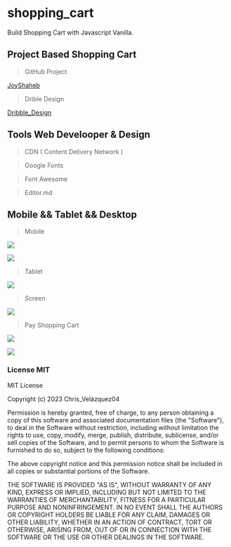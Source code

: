 # shopping_cart

Build Shopping Cart with Javascript Vanilla.

## Project Based Shopping Cart

> GitHub Project

[JoyShaheb](https://github.com/JoyShaheb/shopping-cart-js/tree/starter-files)

> Drible Design

[Dribble_Design](https://dribbble.com/shots/19614098-Shopcart-E-Commerce-Product-Page)

## Tools Web Develooper & Design

> CDN ( Content Delivery Network )

[](https://cdnjs.com/)

> Google Fonts

[](https://fonts.google.com/)

> Font Awesome

[](https://fontawesome.com/)

> Editor.md

[](https://pandao.github.io/editor.md/en.html)

## Mobile && Tablet && Desktop

> Mobile

![](/src/img/screenShoot/shoppingCartMobile.png)

![](/src/img/screenShoot/shoppingCartMobile-plus.png)

> Tablet

![](/src/img/screenShoot/tablet.png)

> Screen

![](/src/img/screenShoot/screenPlus.png)

> Pay Shopping Cart

![](/src/img/screenShoot/shoppingCart-Pay.png)

![](/src/img/screenShoot/shoppingCart-return.png)

### License MIT

MIT License

Copyright (c) 2023 Chris_Velázquez04

Permission is hereby granted, free of charge, to any person obtaining a copy
of this software and associated documentation files (the "Software"), to deal
in the Software without restriction, including without limitation the rights
to use, copy, modify, merge, publish, distribute, sublicense, and/or sell
copies of the Software, and to permit persons to whom the Software is
furnished to do so, subject to the following conditions:

The above copyright notice and this permission notice shall be included in all
copies or substantial portions of the Software.

THE SOFTWARE IS PROVIDED "AS IS", WITHOUT WARRANTY OF ANY KIND, EXPRESS OR
IMPLIED, INCLUDING BUT NOT LIMITED TO THE WARRANTIES OF MERCHANTABILITY,
FITNESS FOR A PARTICULAR PURPOSE AND NONINFRINGEMENT. IN NO EVENT SHALL THE
AUTHORS OR COPYRIGHT HOLDERS BE LIABLE FOR ANY CLAIM, DAMAGES OR OTHER
LIABILITY, WHETHER IN AN ACTION OF CONTRACT, TORT OR OTHERWISE, ARISING FROM,
OUT OF OR IN CONNECTION WITH THE SOFTWARE OR THE USE OR OTHER DEALINGS IN THE
SOFTWARE.
